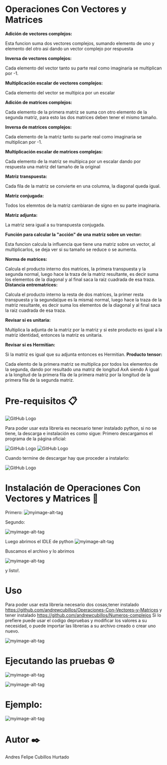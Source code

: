 # Operaciones Con Vectores y Matrices

**Adición de vectores complejos:**

Esta funcion suma dos vectores complejos, sumando elemento de uno y elemento del otro asi dando un vector complejo por respuesta

**Inversa de vectores complejos:**

Cada elemento del vector tanto su parte real como imaginaria se multiplican por -1.

**Multiplicación escalar de vectores complejos:**

Cada elemento del vector se multipica por un escalar

**Adición de matrices complejos:**

Cada elemento de la primera matriz se suma con otro elemento de la segunda matriz, para esto las dos matrices deben tener el mismo tamaño.

**Inversa de matrices complejos:**

Cada elemento de la matriz tanto su parte real como imaginaria se multiplican por -1.

**Multiplicación escalar de matrices complejas:**

Cada elemento de la matriz se multipica por un escalar dando por respuesta una matriz del tamaño de la original


**Matriz transpuesta:**

Cada fila de la matriz se convierte en una columna, la diagonal queda igual.

**Matriz conjugada:**

Todos los elemntos de la matriz cambiaran de signo en su parte imaginaria.

**Matriz adjunta:**

La matriz sera igual a su transpuesta conjugada.

**Función para calcular la "acción" de una matriz sobre un vector:**

Esta funcion calcula la influencia que tiene una matriz sobre un vector, al multiplicarlos, se deja ver si su tamaño se reduce o se aumenta.

**Norma de matrices:**

Calcula el producto interno dos matrices, la primera transpuesta y la segunda normal, luego hace la traza de la matriz resultante, es decir suma los elementos de la diagonal y al final saca la raiz cuadrada de esa traza.
**Distancia entrematrices:**

Calcula el producto interno la resta de dos matrices, la primer resta transpuesta y la segunda(que es la misma) normal, luego hace la traza de la matriz resultante, es decir suma los elementos de la diagonal y al final saca la raiz cuadrada de esa traza.


**Revisar si es unitaria:**

Multiplica la adjunta de la matriz por la matriz y si este producto es igual a la matriz identidad, entonces la matriz es unitaria.

**Revisar si es Hermitian:**

Si la matriz es igual que su adjunta entonces es Hermitian.
**Producto tensor:**

Cada elemto de la primera matriz se multiplica por todos los elementos de la segunda, dando por resultado una matriz de longitud AxA siendo A igual a la longitud de la primera fila de la primera matriz por la longitud de la primera fila de la segunda matriz.



# Pre-requisitos 📋
![GitHub Logo](https://www.python.org/static/img/python-logo@2x.png)

Para poder usar esta libreria es necesario tener instalado python, si no se tiene, la descarga e instalación es como sigue:
Primero descargamos el programa de la página oficial:

![GitHub Logo](https://www.wikihow.com/images_en/thumb/1/14/Install-Python-Step-1-Version-2.jpg/v4-760px-Install-Python-Step-1-Version-2.jpg)
![GitHub Logo](https://www.wikihow.com/images_en/thumb/4/45/Install-Python-Step-2-Version-2.jpg/v4-760px-Install-Python-Step-2-Version-2.jpg)

Cuando termine de descargar hay que proceder a instalarlo:

![GitHub Logo](https://www.wikihow.com/images_en/thumb/f/fb/Install-Python-Step-4-Version-2.jpg/v4-760px-Install-Python-Step-4-Version-2.jpg)

 # Instalación de Operaciones Con Vectores y Matrices 🔧
Primero: 
![myimage-alt-tag](https://scontent-bog1-1.xx.fbcdn.net/v/t1.15752-9/69874998_750459472059681_3913524228170711040_n.png?_nc_cat=109&_nc_oc=AQnAHS7ixOACxFw9VZIuFwoJKytHypC0c9lCVCRXGIho84rLNJiPg55F4K2wzo2JtM4&_nc_ht=scontent-bog1-1.xx&oh=a5c49974e0f359c923370686c6d86f6e&oe=5DC80CBF) 


Segundo:
 
![myimage-alt-tag](https://scontent-bog1-1.xx.fbcdn.net/v/t1.15752-9/69787354_394888117896148_1245516567102357504_n.png?_nc_cat=104&_nc_oc=AQnNB9OcyBE2U6RfyGIgC6WU0eO5bNwMMoCj8mp488ziRFTWFRubYaSZIR08O6ZYRRE&_nc_ht=scontent-bog1-1.xx&oh=ea1d0516b2d571b48d4d9707c30cd5d7&oe=5E0514B0) 


Luego abrimos el IDLE de python
![myimage-alt-tag](https://scontent-bog1-1.xx.fbcdn.net/v/t1.15752-9/69689175_475682319649824_1117122535582859264_n.jpg?_nc_cat=109&_nc_oc=AQncBZgHUk5xJWCUqEApXR0Jd2E_1hWuW4OYr4XiwiEsvhj0uYlr9-O6NLlb4Zkrjjs&_nc_ht=scontent-bog1-1.xx&oh=cebd69f85b23f8abab07548473591ce2&oe=5E03C862) 


Buscamos el archivo y lo abrimos

![myimage-alt-tag](https://scontent-bog1-1.xx.fbcdn.net/v/t1.15752-9/70778647_472135196670206_3245147181413302272_n.png?_nc_cat=100&_nc_oc=AQnxgrcF3EZL88MTpAI2jwDLclRoa72WBttNAznDA6vnFR88UHvB2M_Z9St3VWkMFoQ&_nc_ht=scontent-bog1-1.xx&oh=c41b02ea85e3f01c83da8b696a565ec9&oe=5DF5DC77) 

y listo!.


# Uso 
Para poder usar esta libreria necesario dos cosas;tener instalado https://github.com/andrewcubillos/Operaciones-Con-Vectores-y-Matrices  y tener instalado https://github.com/andrewcubillos/Numeros-complejos
Si lo prefiere puede usar el codigo depruebas y modificar los valores a su necesidad, o puede importar las librerias a su  archivo creado o crear uno nuevo.

![myimage-alt-tag](https://scontent-bog1-1.xx.fbcdn.net/v/t1.15752-9/69731069_814054645657778_4513257720329011200_n.png?_nc_cat=103&_nc_oc=AQm3LN483g_lsaABtXqfnhD1NyLM3oly8n_MKeDz1G7YmHJZe43hgae3tKWUB5NXvzc&_nc_ht=scontent-bog1-1.xx&oh=ccc3c76d687ab72ff48bd89118ecb75f&oe=5E1309B7) 


# Ejecutando las pruebas ⚙️
![myimage-alt-tag](https://scontent-bog1-1.xx.fbcdn.net/v/t1.15752-9/69705894_1309701689235671_7442578145238056960_n.png?_nc_cat=103&_nc_oc=AQmjygemnKTj3vN74CzpNAp25tmaUIKRoQVmWu4iaB_GCvkeoct--hoZDajrUp6OTAY&_nc_ht=scontent-bog1-1.xx&oh=8eff7ba4835f0a52d6241a1c28c727e5&oe=5E157F34) 


![myimage-alt-tag](https://scontent-bog1-1.xx.fbcdn.net/v/t1.15752-9/70027394_952743931767936_1409035545543180288_n.png?_nc_cat=101&_nc_oc=AQmdsTpfwYAX7BCbpr85Z1gVKdeXnB-Bau2EIp1a4Sg_Vod3kWkxHiFAr02uAXVwm84&_nc_ht=scontent-bog1-1.xx&oh=4e3621811b70a508bc5461c6c5027be8&oe=5E08DC28) 


# Ejemplo:
![myimage-alt-tag](https://scontent-bog1-1.xx.fbcdn.net/v/t1.15752-9/69825691_1460368624101827_8265811242875092992_n.png?_nc_cat=110&_nc_oc=AQn2TPoXjDlta3h9okCD58BzFFJMj4dHRMHDy2QDq9fgiWAa7EyC8qJMclrU4NR2peg&_nc_ht=scontent-bog1-1.xx&oh=1ce56f8ed76cca031d9fdf5a53d8b843&oe=5DF918F7)



# Autor ✒️
Andres Felipe Cubillos Hurtado


